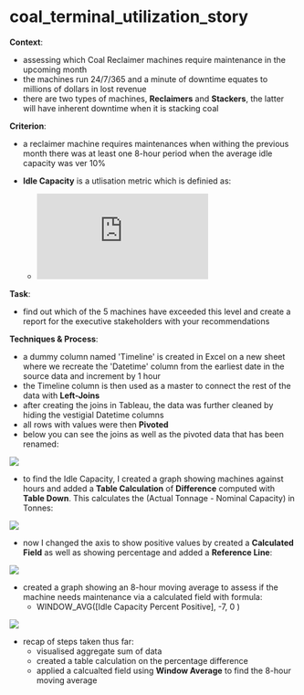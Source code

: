# coal_terminal_utilization_story
**Context**:
  - assessing which Coal Reclaimer machines require maintenance in the upcoming month
  - the machines run 24/7/365 and a minute of downtime equates to millions of dollars in lost revenue
  - there are two types of machines, **Reclaimers** and **Stackers**, the latter will have inherent downtime when it is stacking coal

**Criterion**:
  - a reclaimer machine requires maintenances when withing the previous month there was at least one 8-hour period when the average idle capacity was ver 10%
  - **Idle Capacity** is a utlisation metric which is definied as:
  
    * ![equation](https://latex.codecogs.com/png.latex?%5Cdpi%7B100%7D%20%5Cbg_white%20Idle%20%5C%20Capcity%20%3D%20%5Cfrac%7B%28Actual%20%5C%20Tonnage%20-%20Nominal%20%5C%20Capacity%29%7D%7BNominal%20%5C%20Capacity%7D)
 
**Task**: 
- find out which of the 5 machines have exceeded this level and create a report for the executive stakeholders with your recommendations

**Techniques & Process**:
- a dummy column named 'Timeline' is created in Excel on a new sheet where we recreate the 'Datetime' column from the earliest date in the source data and increment by 1 hour
- the Timeline column is then used as a master to connect the rest of the data with **Left-Joins**
- after creating the joins in Tableau, the data was further cleaned by hiding the vestigial Datetime columns
- all rows with values were then **Pivoted**
- below you can see the joins as well as the pivoted data that has been renamed:

![](https://github.com/latiful-hassan/coal_terminal_utilization_story/blob/main/coal_terminal_screenshots/coal_joins.png)
- to find the Idle Capacity, I created a graph showing machines against hours and added a **Table Calculation** of **Difference** computed with **Table Down**. This calculates the (Actual Tonnage - Nominal Capacity) in Tonnes:

![](https://github.com/latiful-hassan/coal_terminal_utilization_story/blob/main/coal_terminal_screenshots/coal_idle_capacity_table_calc.png)

- now I changed the axis to show positive values by created a **Calculated Field** as well as showing percentage and added a **Reference Line**:

![](https://github.com/latiful-hassan/coal_terminal_utilization_story/blob/main/coal_terminal_screenshots/coal_idle_capacity_table_calc_pos.png)

- created a graph showing an 8-hour moving average to assess if the machine needs maintenance via a calculated field with formula:
  * WINDOW_AVG([Idle Capacity Percent Positive], -7, 0 )

![](https://github.com/latiful-hassan/coal_terminal_utilization_story/blob/main/coal_terminal_screenshots/idle_capacity_8_hour_moving_average.png)

- recap of steps taken thus far:
  * visualised aggregate sum of data
  * created a table calculation on the percentage difference
  * applied a calcualted field using **Window Average** to find the 8-hour moving average
